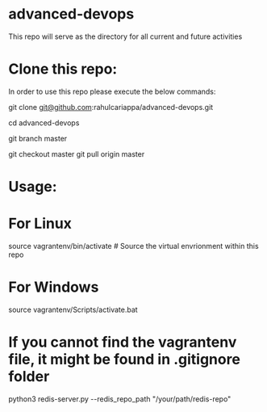 # advanced-devops
This repo will serve as the directory for all current and future activities

# Clone this repo:

In order to use this repo please execute the below commands:

git clone git@github.com:rahulcariappa/advanced-devops.git

cd advanced-devops

git branch master

git checkout master
git pull origin master

# Usage:
# For Linux
source vagrantenv/bin/activate # Source the virtual envrionment within this repo
# For Windows
source vagrantenv/Scripts/activate.bat
# If you cannot find the vagrantenv file, it might be found in .gitignore folder
python3 redis-server.py --redis_repo_path "/your/path/redis-repo"
